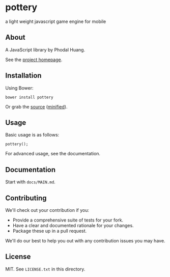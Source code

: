# pottery

a light weight javascript game engine for mobile 

## About

A JavaScript library by Phodal Huang.

See the [project homepage](http://phodal.github.io/pottery).

## Installation

Using Bower:

    bower install pottery

Or grab the [source](https://github.com/phodal/pottery/dist/pottery.js) ([minified](https://github.com/phodal/pottery/dist/pottery.min.js)).

## Usage

Basic usage is as follows:

    pottery();

For advanced usage, see the documentation.

## Documentation

Start with `docs/MAIN.md`.

## Contributing

We'll check out your contribution if you:

* Provide a comprehensive suite of tests for your fork.
* Have a clear and documented rationale for your changes.
* Package these up in a pull request.

We'll do our best to help you out with any contribution issues you may have.

## License

MIT. See `LICENSE.txt` in this directory.
